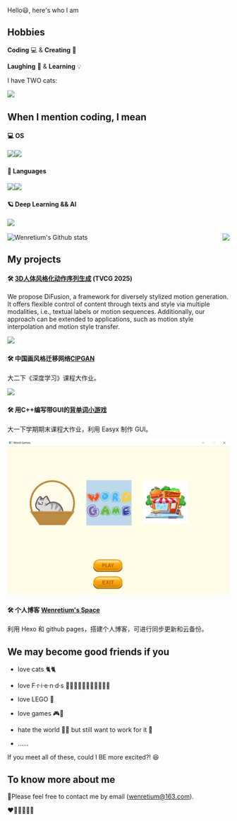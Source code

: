 Hello😃, here's who I am

## Hobbies

**Coding** 💻 & **Creating** 🎨

**Laughing** 🤣 & **Learning** 💡

I have TWO cats:

<img src="imgs/cats.jpg" width = "300"/>

## When I mention coding, I mean

#### 💻 OS

[![](https://img.shields.io/badge/Windows-10-2376bc?style=flat-square&logo=windows&logoColor=ffffff)](https://www.microsoft.com/windows/get-windows-10)[![](https://img.shields.io/badge/Linux-Ubuntu-2376bc?style=flat-square&logo=ubuntu&logoColor=ffffff)](https://ubuntu.com/)

#### 💬 Languages

[![](https://img.shields.io/badge/-Python-3776AB?style=flat-square&logo=python&logoColor=ffffff)](https://www.python.org/)[![](https://img.shields.io/badge/-C++-269539?style=flat-square&logo=c%2B%2B&logoColor=ffffff)](https://www.cplusplus.com/)

#### 🪐 Deep Learning && AI

[![](https://img.shields.io/badge/-PyTorch-269539?style=flat-square&logo=pytorch&logoColor=white)](https://pytorch.org/)


![Wenretium's Github stats](https://github-readme-stats.vercel.app/api?username=Wenretium&show_icons=true&theme=vision-friendly-dark)<img align="right" src="https://github-readme-stats.vercel.app/api/top-langs/?username=Wenretium&layout=compact&theme=vision-friendly-dark">


## My projects

#### 🛠 [3D人体风格化动作序列生成](https://github.com/Wenretium/DiFusion-Stylized-Motion-Generation) (TVCG 2025)

We propose DiFusion, a framework for diversely stylized motion generation. It offers flexible control of content through texts and style via multiple modalities, i.e., textual labels or motion sequences. Additionally, our approach can be extended to applications, such as motion style interpolation and motion style transfer.

![](/imgs/jump.gif)

#### 🛠 中国画风格迁移网络[CIPGAN](https://github.com/Wenretium/CIPGAN)

大二下《深度学习》课程大作业。

<img src="imgs/cipgan.png" width = "600"/>

#### 🛠 用C++编写带GUI的[背单词小游戏](https://github.com/Wenretium/Word-Games)

大一下学期期末课程大作业，利用 Easyx 制作 GUI。

<img src="imgs/game.png" width = "600"/>

#### 🛠 个人博客 [Wenretium's Space](https://wenretium.github.io/) 

利用 Hexo 和 github pages，搭建个人博客，可进行同步更新和云备份。

## We may become good friends if you

+ love cats 🐈🐈

+ love F·r·i·e·n·d·s 👨🏻‍🤝‍👨🏻👫👩🏼‍🤝‍👩🏻

+ love LEGO 🧱

+ love games 🎮🎡

+ hate the world 🤷‍♀️ but still want to work for it 🙌

+ ......

If you meet all of these, could I BE more excited?! 😆



## To know more about me

📌Please feel free to contact me by email (wenretium@163.com).



❤🧡💛💚💙💜

 
